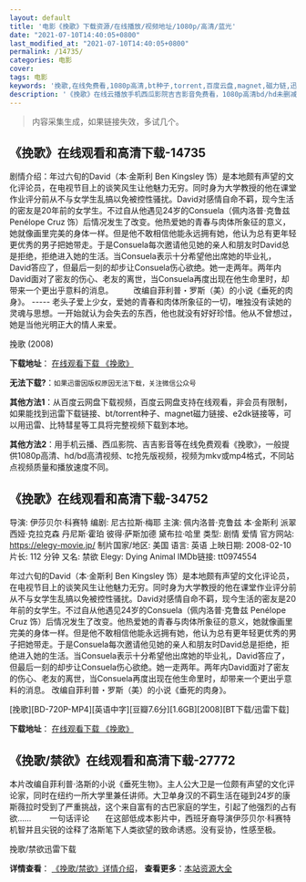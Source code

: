 ```yaml
---
layout: default
title: '电影《挽歌》下载资源/在线播放/视频地址/1080p/高清/蓝光'
date: "2021-07-10T14:40:05+0800"
last_modified_at: "2021-07-10T14:40:05+0800"
permalink: /14735/
categories: 电影
cover:
tags: 电影
keywords: '挽歌,在线免费看,1080p高清,bt种子,torrent,百度云盘,magnet,磁力链,迅雷下载资源'
description: '《挽歌》在线云播放手机西瓜影院吉吉影音免费看，1080p高清bd/hd未删减完整版和tc抢先枪版，mkv/mp4格式，附带bt/torrent种子、magnet/磁力链、百度云盘、网盘资源迅雷下载链接'
---
```


>内容采集生成，如果链接失效，多试几个。


## 《挽歌》在线观看和高清下载-14735

剧情介绍：年过六旬的David（本·金斯利 Ben Kingsley 饰）是本地颇有声望的文化评论员，在电视节目上的谈笑风生让他魅力无穷。同时身为大学教授的他在课堂作业评分前从不与女学生乱搞以免被控性骚扰。David对感情自命不羁，现今生活的密友是20年前的女学生。不过自从他遇见24岁的Consuela（佩内洛普·克鲁兹 Penélope Cruz 饰）后情况发生了改变。他热爱她的青春与肉体所象征的意义，她就像画里完美的身体一样。但是他不敢相信他能永远拥有她，他认为总有更年轻更优秀的男子把她带走。于是Consuela每次邀请他见她的亲人和朋友时David总是拒绝，拒绝进入她的生活。当Consuela表示十分希望他出席她的毕业礼，David答应了，但最后一刻的却步让Consuela伤心欲绝。她一走两年。两年内David面对了密友的伤心、老友的离世，当Consuela再度出现在他生命里时，却带来一个更出乎意料的消息。  　　改编自菲利普・罗斯（美）的小说《垂死的肉身》。 ----- 老头子爱上少女，爱她的青春和肉体所象征的一切，唯独没有读她的灵魂与思想。一开始就认为会失去的东西，他也就没有好好珍惜。他从不曾想过，她是当他光明正大的情人来爱。


挽歌 (2008)

**下载地址**： [在线观看下载 《挽歌》](https://www.btbtdy.me/btdy/dy5066.html) 


**无法下载?**：`如果迅雷因版权原因无法下载，关注微信公众号 `

**其他方法1**：从百度云网盘下载视频，百度云网盘支持在线观看，非会员有限制，如果能找到迅雷下载链接、bt/torrent种子、magnet磁力链接、e2dk链接等，可以用迅雷、比特彗星等工具将完整视频下载到本地。

**其他方法2**：用手机云播、西瓜影院、吉吉影音等在线免费观看《挽歌》，一般提供1080p高清、hd/bd高清视频、tc抢先版视频，视频为mkv或mp4格式，不同站点视频质量和播放速度不同。


## 《挽歌》在线观看和高清下载-34752

导演: 伊莎贝尔·科赛特 编剧: 尼古拉斯·梅耶 主演: 佩内洛普·克鲁兹 本·金斯利 派翠西娅·克拉克森 丹尼斯·霍珀 彼得·萨斯加德 黛布拉·哈里 类型: 剧情 爱情 官方网站: https://elegy-movie.jp/ 制片国家/地区: 美国 语言: 英语 上映日期: 2008-02-10 片长: 112 分钟 又名: 禁欲 Elegy: Dying Animal IMDb链接: tt0974554

年过六旬的David（本·金斯利 Ben Kingsley 饰）是本地颇有声望的文化评论员，在电视节目上的谈笑风生让他魅力无穷。同时身为大学教授的他在课堂作业评分前从不与女学生乱搞以免被控性骚扰。David对感情自命不羁，现今生活的密友是20年前的女学生。不过自从他遇见24岁的Consuela（佩内洛普·克鲁兹 Penélope Cruz 饰）后情况发生了改变。他热爱她的青春与肉体所象征的意义，她就像画里完美的身体一样。但是他不敢相信他能永远拥有她，他认为总有更年轻更优秀的男子把她带走。于是Consuela每次邀请他见她的亲人和朋友时David总是拒绝，拒绝进入她的生活。当Consuela表示十分希望他出席她的毕业礼，David答应了，但最后一刻的却步让Consuela伤心欲绝。她一走两年。两年内David面对了密友的伤心、老友的离世，当Consuela再度出现在他生命里时，却带来一个更出乎意料的消息。 改编自菲利普・罗斯（美）的小说《垂死的肉身》。


[挽歌][BD-720P-MP4][英语中字][豆瓣7.6分][1.6GB][2008][BT下载/迅雷下载]

**下载地址**： [在线观看下载 《挽歌》](https://www.btdx8.com/torrent/elegy_2008.html) 


## 《挽歌/禁欲》在线观看和高清下载-27772

本片改编自菲利普·洛斯的小说《垂死生物》。主人公大卫是一位颇有声望的文化评论家，同时在纽约一所大学里兼任讲师。大卫单身汉的不羁生活在碰到24岁的康斯薇拉时受到了严重挑战，这个来自富有的古巴家庭的学生，引起了他强烈的占有欲…… 　　一句话评论　　在这部低成本影片中，西班牙裔导演伊莎贝尔·科赛特机智并且尖锐的诠释了洛斯笔下人类欲望的致命诱惑。没有妥协，性感至极。


挽歌/禁欲迅雷下载

**详情查看**： [《挽歌/禁欲》详情介绍](/movie/27772/)， **查看更多**：[本站资源大全](/movie/t/all/)

